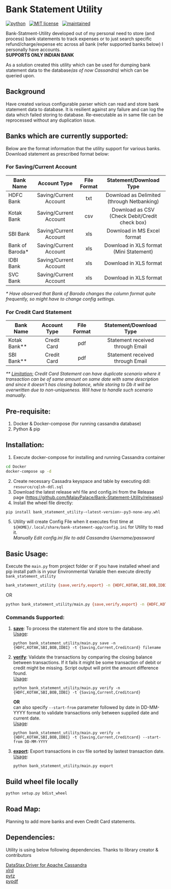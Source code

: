 # Bank Statement Utility

<!-- buttons -->
<p>
    <a href="https://www.python.org/">
        <img src="https://img.shields.io/badge/python-v3-blue.svg"
            alt="python"></a> &nbsp;
    <a href="https://opensource.org/licenses/MIT">
        <img src="https://img.shields.io/badge/license-MIT-blue.svg"
            alt="MIT license"></a> &nbsp;
    <a href="https://github.com/MalayPalace/bank-statment-utility/commits/master">
        <img src="https://img.shields.io/badge/Maintained%3F-yes-blue.svg"
            alt="maintained"></a> &nbsp;
</p>

Bank-Statment-Utility developed out of my personal need to store (and process) bank statements to track expenses or to just search
specific
refund/charge/expense etc across all bank (refer supported banks below) I personally have accounts.
<br><b>SUPPORTS ONLY INDIAN BANK</b>

As a solution created this utility which can be used for dumping bank statement data to the database<i>(as of now Cassandra)</i>
which can be queried upon.

## Background

Have created various configurable parser which can read and store bank statement data to database. It is resilient against any
failure and can log the data which failed storing to database. Re-executable as in same file can be reprocessed without any
duplication issue.

## Banks which are currently supported:

Below are the format information that the utility support for various banks. Download statement as prescribed format below:

### For Saving/Current Account

| Bank Name       |      Account Type      | File Format |            Statement/Download Type             |
|-----------------|:----------------------:|:-----------:|:----------------------------------------------:|
| HDFC Bank       | Saving/Current Account |     txt     |   Download as Delimited (through Netbanking)   |
| Kotak Bank      | Saving/Current Account |     csv     | Download as CSV (Check Debit/Credit check box) |
| SBI Bank        | Saving/Current Account |     xls     |          Download in MS Excel format           |
| Bank of Baroda* | Saving/Current Account |     xls     |   Download in XLS format (Mini Statement)      |
| IDBI Bank       | Saving/Current Account |     xls     |            Download in XLS format              |
| SVC Bank        | Saving/Current Account |     xls     |            Download in XLS format              |

<i>* Have observed that Bank of Baroda changes the column format quite frequently, so might have to change config settings.</i>

### For Credit Card Statement

| Bank Name     |      Account Type      | File Format |            Statement/Download Type             |
|---------------|:----------------------:|:-----------:|:----------------------------------------------:|
| Kotak Bank**  |      Credit Card       |     pdf     |        Statement received through Email        |
| SBI Bank**    |      Credit Card       |     pdf     |        Statement received through Email        |

<i>** <u>Limitation:</u> Credit Card Statement can have duplicate scenario where it transaction can be of same amount on same date with same description and since it doesn't has closing balance, while storing to Db it will be overwritten due to non-uniqueness. Will have to handle such scenario manually. </i>

## Pre-requisite:
1. Docker & Docker-compose (for running cassandra database)
2. Python & pip

## Installation:
1. Execute docker-compose for installing and running Cassandra container 
```bash
cd Docker
docker-compose up -d
```
2. Create necessary Cassadra keyspace and table by executing ddl: `resource/cqlsh-ddl.sql`
3. Download the latest release whl file and config.ini from the Release page (https://github.com/MalayPalace/Bank-Statement-Utility/releases)
4. Install the wheel file directly:
```bash
pip install bank_statement_utility-<latest-version>-py3-none-any.whl
```
5. Utility will create Config File when it executes first time at `${HOME}/.local/share/bank-statement-app/config.ini` for Utility to read it. 
   <br><i>Manually Edit config.ini file to add Cassandra Username/password</i>

## Basic Usage:
Execute the `main.py` from project folder or if you have installed wheel and pip install path is in your Environmental Variable then execute directly `bank_statement_utility`

```bash
bank_statement_utility {save,verify,export} -n {HDFC,KOTAK,SBI,BOB,IDBI} -t {Saving,Current,Creditcard} filename
```
OR
```bash
python bank_statement_utility/main.py {save,verify,export} -n {HDFC,KOTAK,SBI,BOB,IDBI} -t {Saving,Current,Creditcard} filename
```

### Commands Supported:
1. <b><u>save</u></b>: To process the statement file and store to the database.
   <br/><u>Usage</u>:
   ```
   python bank_statement_utility/main.py save -n {HDFC,KOTAK,SBI,BOB,IDBI} -t {Saving,Current,Creditcard} filename
   ```
2. <b><u>verify</u></b>: Validate the transactions by comparing the closing balance between transactions. If it fails it might be some transaction of debit or credit might be missing. Script output will print the amount difference found.
   <br/><u>Usage</u>:
   ```
   python bank_statement_utility/main.py verify -n {HDFC,KOTAK,SBI,BOB,IDBI} -t {Saving,Current,Creditcard}
   
   ```
   <b>OR</b><br/> can also specify `--start-from` parameter followed by date in DD-MM-YYYY format to validate transactions only between supplied date and current date.
   <br/><u>Usage</u>:
   ```
   python bank_statement_utility/main.py verify -n {HDFC,KOTAK,SBI,BOB,IDBI} -t {Saving,Current,Creditcard} --start-from DD-MM-YYYY
   
   ```
3. <b><u>export</u></b>: Export transactions in csv file sorted by lastest transaction date.
   <br/><u>Usage</u>:
   ```
   python bank_statement_utility/main.py export
   ```

## Build wheel file locally
```bash
python setup.py bdist_wheel
```

## Road Map:
Planning to add more banks and even Credit Card statements.

## Dependencies:
Utility is using below following dependencies.
Thanks to library creator & contributors
<p>
<a href="https://github.com/datastax/python-driver">DataStax Driver for Apache Cassandra</a><br>
<a href="https://pypi.org/project/xlrd/">xlrd</a><br>
<a href="https://pypi.org/project/pytz/">pytz</a><br>
<a href="https://pypi.org/project/pypdf/">pypdf</a><br>
